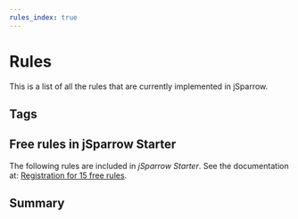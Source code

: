```yaml
---
rules_index: true
---
```


# Rules

This is a list of all the rules that are currently implemented in jSparrow.

## Tags

<TagListShort />

## Free rules  in jSparrow Starter

The following rules are included in *jSparrow Starter*. 
See the documentation at: [Registration for 15 free rules](/eclipse/installation-guide.html#jsparrow-starter-registration).

<freeRules />

## Summary

<rules />
